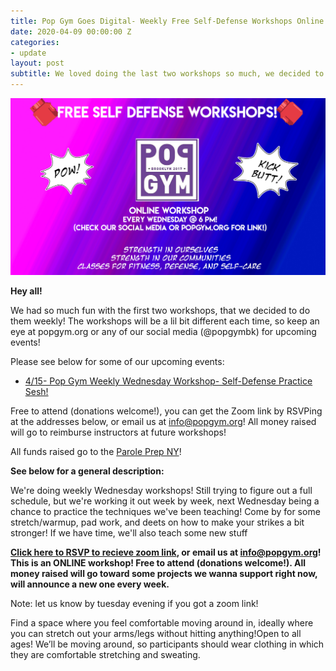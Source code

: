 ```yaml
---
title: Pop Gym Goes Digital- Weekly Free Self-Defense Workshops Online
date: 2020-04-09 00:00:00 Z
categories:
- update
layout: post
subtitle: We loved doing the last two workshops so much, we decided to do them weekly!
---
```


![Pop Gym Online](/assets/weeklyworkshop.jpg)


**Hey all!**

We had so much fun with the first two workshops, that we decided to do them weekly! The workshops will be a lil bit different each time, so keep an eye at popgym.org or any of our social media (@popgymbk) for upcoming events!

Please see below for some of our upcoming events:

* [4/15- Pop Gym Weekly Wednesday Workshop- Self-Defense Practice Sesh!](https://withfriends.co/event/4510985/online_self_defense_workshop_practice_sesh)

Free to attend (donations welcome!), you can get the Zoom link by RSVPing at the addresses below, or email us at info@popgym.org! All money raised will go to reimburse instructors at future workshops!

All funds raised go to the [Parole Prep NY](https://www.paroleprepny.org/)!

**See below for a general description:**
 
We're doing weekly Wednesday workshops! Still trying to figure out a full schedule, but we're working it out week by week, next Wednesday being a chance to practice the techniques we've been teaching! Come by for some stretch/warmup, pad work, and deets on how to make your strikes a bit stronger! If we have time, we'll also teach some new stuff
 
**[Click here to RSVP to recieve zoom link](https://withfriends.co/event/4510985/online_self_defense_workshop_practice_sesh), or email us at info@popgym.org! This is an ONLINE workshop! Free to attend (donations welcome!). All money raised will go toward some projects we wanna support right now, will announce a new one every week.**

Note: let us know by tuesday evening if you got a zoom link!


Find a space where you feel comfortable moving around in, ideally where you can stretch out your arms/legs without hitting anything!Open to all ages! We’ll be moving around, so participants should wear clothing in which they are comfortable stretching and sweating.
       

